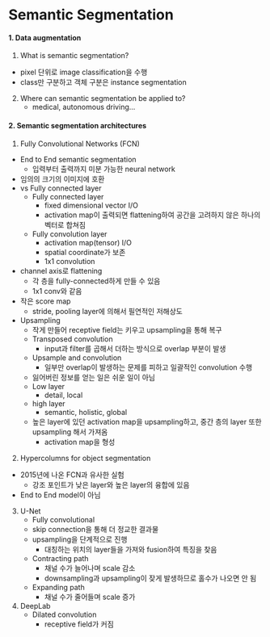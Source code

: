 # Semantic Segmentation

#### 1. Data augmentation

1.  What is semantic segmentation?
   - pixel 단위로 image classification을 수행
   - class만 구분하고 객체 구분은 instance segmentation
2. Where can semantic segmentation be applied to?
   - medical, autonomous driving...

#### 2. Semantic segmentation architectures

1.  Fully Convolutional Networks (FCN)
   - End to End semantic segmentation
     - 입력부터 출력까지 미분 가능한 neural network
   - 임의의 크기의 이미지에 호환
   - vs Fully connected layer
     - Fully connected layer
       - fixed dimensional vector I/O
       - activation map이 출력되면 flattening하여 공간을 고려하지 않은 하나의 벡터로 합쳐짐
     - Fully convolution layer
       - activation map(tensor) I/O
       - spatial coordinate가 보존
       - 1x1 convolution
   - channel axis로 flattening
     - 각 층을 fully-connected하게 만들 수 있음
     - 1x1 conv와 같음
   - 작은 score map
     - stride, pooling layer에 의해서 필연적인 저해상도
   - Upsampling
     - 작게 만들어 receptive field는 키우고 upsampling을 통해 복구
     - Transposed convolution
       - input과 filter를 곱해서 더하는 방식으로 overlap 부분이 발생
     - Upsample and convolution
       - 일부만 overlap이 발생하는 문제를 피하고 일괄적인 convolution 수행
     - 잃어버린 정보를 얻는 일은 쉬운 일이 아님
     - Low layer
       - detail, local
     - high layer
       - semantic, holistic, global
     - 높은 layer에 있던 activation map을 upsampling하고, 중간 층의 layer 또한 upsampling 해서 가져옴
       - activation map을 형성
2.   Hypercolumns for object segmentation
   - 2015년에 나온 FCN과 유사한 실험
     - 강조 포인트가 낮은 layer와 높은 layer의 융합에 있음
   - End to End model이 아님
3.  U-Net
    - Fully convolutional
    - skip connection을 통해 더 정교한 결과물
    - upsampling을 단계적으로 진행
      - 대칭하는 위치의 layer들을 가져와 fusion하여 특징을 찾음
    - Contracting path
      - 채널 수가 늘어나며 scale 감소
      - downsampling과 upsampling이 잦게 발생하므로 홀수가 나오면 안 됨
    - Expanding path
      - 채널 수가 줄어들며 scale 증가
4.  DeepLab
    - Dilated convolution
      - receptive field가 커짐
